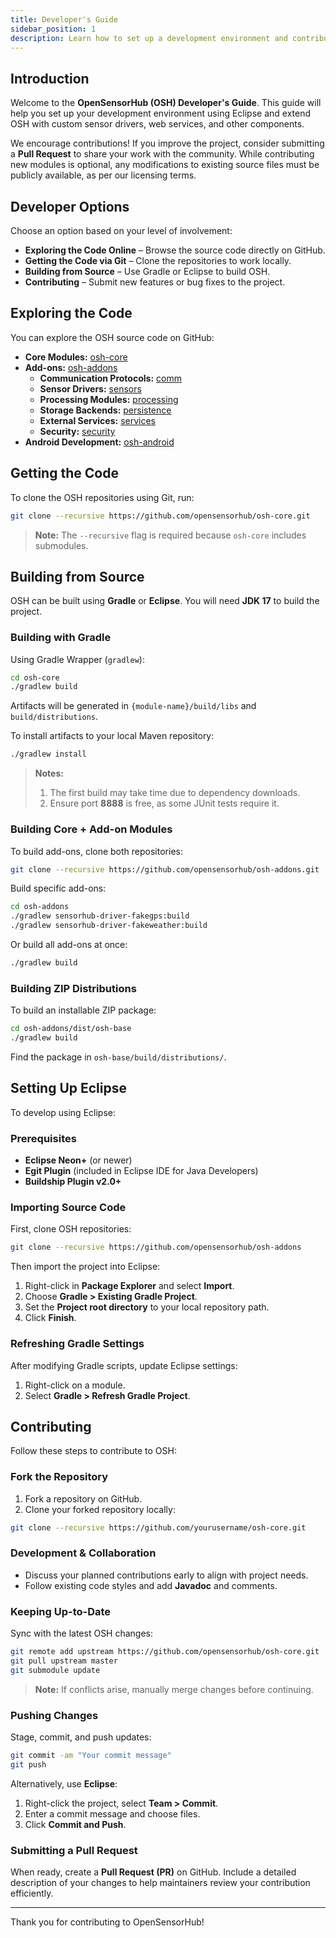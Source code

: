 ```yaml
---
title: Developer's Guide
sidebar_position: 1
description: Learn how to set up a development environment and contribute to OpenSensorHub (OSH).
---
```


## Introduction

Welcome to the **OpenSensorHub (OSH) Developer's Guide**. This guide will help you set up your development environment using Eclipse and extend OSH with custom sensor drivers, web services, and other components.

We encourage contributions! If you improve the project, consider submitting a **Pull Request** to share your work with the community. While contributing new modules is optional, any modifications to existing source files must be publicly available, as per our licensing terms.



## Developer Options
Choose an option based on your level of involvement:

- **Exploring the Code Online** – Browse the source code directly on GitHub.
- **Getting the Code via Git** – Clone the repositories to work locally.
- **Building from Source** – Use Gradle or Eclipse to build OSH.
- **Contributing** – Submit new features or bug fixes to the project.


## Exploring the Code
You can explore the OSH source code on GitHub:

- **Core Modules:** [osh-core](https://github.com/opensensorhub/osh-core)
- **Add-ons:** [osh-addons](https://github.com/opensensorhub/osh-addons)
  - **Communication Protocols:** [comm](https://github.com/opensensorhub/osh-addons/tree/master/comm)
  - **Sensor Drivers:**  [sensors](https://github.com/opensensorhub/osh-addons/tree/master/sensors)
  - **Processing Modules:** [processing](https://github.com/opensensorhub/osh-addons/tree/master/processing)
  - **Storage Backends:** [persistence](https://github.com/opensensorhub/osh-addons/tree/master/persistence)
  - **External Services:** [services](https://github.com/opensensorhub/osh-addons/tree/master/services)
  - **Security:** [security](https://github.com/opensensorhub/osh-addons/tree/master/security)
- **Android Development:** [osh-android](https://github.com/opensensorhub/osh-android)


## Getting the Code
To clone the OSH repositories using Git, run:

```sh
git clone --recursive https://github.com/opensensorhub/osh-core.git
```

> **Note:** The `--recursive` flag is required because `osh-core` includes submodules.

## Building from Source
OSH can be built using **Gradle** or **Eclipse**. You will need **JDK 17** to build the project.

### Building with Gradle
Using Gradle Wrapper (`gradlew`):

```sh
cd osh-core
./gradlew build
```

Artifacts will be generated in `{module-name}/build/libs` and `build/distributions`.

To install artifacts to your local Maven repository:

```sh
./gradlew install
```


> **Notes:**
> 1. The first build may take time due to dependency downloads.
> 2. Ensure port **8888** is free, as some JUnit tests require it.

### Building Core + Add-on Modules
To build add-ons, clone both repositories:

```sh
git clone --recursive https://github.com/opensensorhub/osh-addons.git
```

Build specific add-ons:

```sh
cd osh-addons
./gradlew sensorhub-driver-fakegps:build
./gradlew sensorhub-driver-fakeweather:build
```

Or build all add-ons at once:

```sh
./gradlew build
```

### Building ZIP Distributions
To build an installable ZIP package:

```sh
cd osh-addons/dist/osh-base
./gradlew build
```

Find the package in `osh-base/build/distributions/`.

## Setting Up Eclipse
To develop using Eclipse:

### Prerequisites
- **Eclipse Neon+** (or newer)
- **Egit Plugin** (included in Eclipse IDE for Java Developers)
- **Buildship Plugin v2.0+**

### Importing Source Code
First, clone OSH repositories:

```sh
git clone --recursive https://github.com/opensensorhub/osh-addons
```

Then import the project into Eclipse:

1. Right-click in **Package Explorer** and select **Import**.
2. Choose **Gradle > Existing Gradle Project**.
3. Set the **Project root directory** to your local repository path.
4. Click **Finish**.

### Refreshing Gradle Settings
After modifying Gradle scripts, update Eclipse settings:

1. Right-click on a module.
2. Select **Gradle > Refresh Gradle Project**.

## Contributing
Follow these steps to contribute to OSH:

### Fork the Repository
1. Fork a repository on GitHub.
2. Clone your forked repository locally:

```sh
git clone --recursive https://github.com/yourusername/osh-core.git
```

### Development & Collaboration
- Discuss your planned contributions early to align with project needs.
- Follow existing code styles and add **Javadoc** and comments.

### Keeping Up-to-Date
Sync with the latest OSH changes:

```sh
git remote add upstream https://github.com/opensensorhub/osh-core.git
git pull upstream master
git submodule update
```

> **Note:** If conflicts arise, manually merge changes before continuing.

### Pushing Changes
Stage, commit, and push updates:

```sh
git commit -am "Your commit message"
git push
```

Alternatively, use **Eclipse**:

1. Right-click the project, select **Team > Commit**.
2. Enter a commit message and choose files.
3. Click **Commit and Push**.

### Submitting a Pull Request
When ready, create a **Pull Request (PR)** on GitHub. Include a detailed description of your changes to help maintainers review your contribution efficiently.

---

Thank you for contributing to OpenSensorHub!